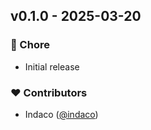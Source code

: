 ## v0.1.0 - 2025-03-20

### 🏡 Chore

- Initial release

### ❤️ Contributors

- Indaco ([@indaco](https://github.com/indaco))
